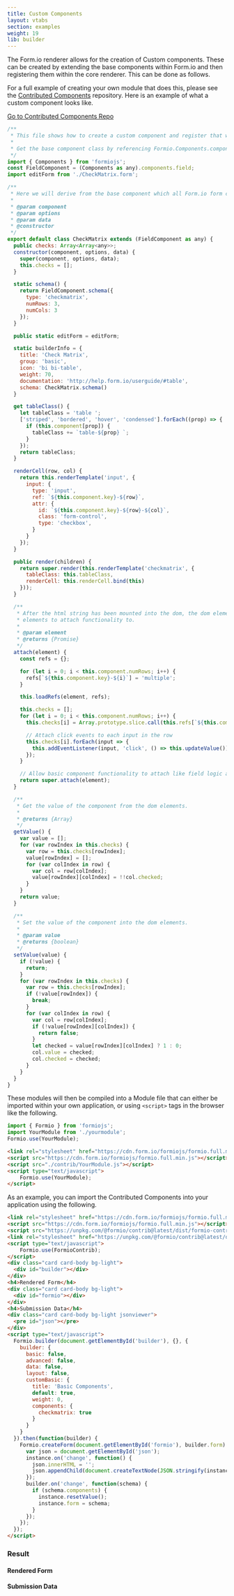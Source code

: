 ```yaml
---
title: Custom Components
layout: vtabs
section: examples
weight: 19
lib: builder
---
```

The Form.io renderer allows for the creation of Custom components. These can be created by extending the base components within Form.io and then registering them within the core renderer. This can be done as follows.

For a full example of creating your own module that does this, please see the [Contributed Components](https://github.com/formio/contrib) repository. Here is an example of what a custom component looks like.

<a class="btn btn-primary" target="_blank" href="https://github.com/formio/contrib">Go to Contributed Components Repo</a>

```js
/**
 * This file shows how to create a custom component and register that within an Angular application.
 *
 * Get the base component class by referencing Formio.Components.components map.
 */
import { Components } from 'formiojs';
const FieldComponent = (Components as any).components.field;
import editForm from './CheckMatrix.form';

/**
 * Here we will derive from the base component which all Form.io form components derive from.
 *
 * @param component
 * @param options
 * @param data
 * @constructor
 */
export default class CheckMatrix extends (FieldComponent as any) {
  public checks: Array<Array<any>>;
  constructor(component, options, data) {
    super(component, options, data);
    this.checks = [];
  }

  static schema() {
    return FieldComponent.schema({
      type: 'checkmatrix',
      numRows: 3,
      numCols: 3
    });
  }

  public static editForm = editForm;

  static builderInfo = {
    title: 'Check Matrix',
    group: 'basic',
    icon: 'bi bi-table',
    weight: 70,
    documentation: 'http://help.form.io/userguide/#table',
    schema: CheckMatrix.schema()
  }

  get tableClass() {
    let tableClass = 'table ';
    ['striped', 'bordered', 'hover', 'condensed'].forEach((prop) => {
      if (this.component[prop]) {
        tableClass += `table-${prop} `;
      }
    });
    return tableClass;
  }

  renderCell(row, col) {
    return this.renderTemplate('input', {
      input: {
        type: 'input',
        ref: `${this.component.key}-${row}`,
        attr: {
          id: `${this.component.key}-${row}-${col}`,
          class: 'form-control',
          type: 'checkbox',
        }
      }
    });
  }

  public render(children) {
    return super.render(this.renderTemplate('checkmatrix', {
      tableClass: this.tableClass,
      renderCell: this.renderCell.bind(this)
    }));
  }

  /**
   * After the html string has been mounted into the dom, the dom element is returned here. Use refs to find specific
   * elements to attach functionality to.
   *
   * @param element
   * @returns {Promise}
   */
  attach(element) {
    const refs = {};

    for (let i = 0; i < this.component.numRows; i++) {
      refs[`${this.component.key}-${i}`] = 'multiple';
    }

    this.loadRefs(element, refs);

    this.checks = [];
    for (let i = 0; i < this.component.numRows; i++) {
      this.checks[i] = Array.prototype.slice.call(this.refs[`${this.component.key}-${i}`], 0);

      // Attach click events to each input in the row
      this.checks[i].forEach(input => {
        this.addEventListener(input, 'click', () => this.updateValue())
      });
    }

    // Allow basic component functionality to attach like field logic and tooltips.
    return super.attach(element);
  }

  /**
   * Get the value of the component from the dom elements.
   *
   * @returns {Array}
   */
  getValue() {
    var value = [];
    for (var rowIndex in this.checks) {
      var row = this.checks[rowIndex];
      value[rowIndex] = [];
      for (var colIndex in row) {
        var col = row[colIndex];
        value[rowIndex][colIndex] = !!col.checked;
      }
    }
    return value;
  }

  /**
   * Set the value of the component into the dom elements.
   *
   * @param value
   * @returns {boolean}
   */
  setValue(value) {
    if (!value) {
      return;
    }
    for (var rowIndex in this.checks) {
      var row = this.checks[rowIndex];
      if (!value[rowIndex]) {
        break;
      }
      for (var colIndex in row) {
        var col = row[colIndex];
        if (!value[rowIndex][colIndex]) {
          return false;
        }
        let checked = value[rowIndex][colIndex] ? 1 : 0;
        col.value = checked;
        col.checked = checked;
      }
    }
  }
}
```

These modules will then be compiled into a Module file that can either be imported within your own application, or using ```<script>``` tags in the browser like the following.

```js
import { Formio } from 'formiojs';
import YourModule from './yourmodule';
Formio.use(YourModule);
```

```html
<link rel="stylesheet" href="https://cdn.form.io/formiojs/formio.full.min.css">
<script src="https://cdn.form.io/formiojs/formio.full.min.js"></script>
<script src="./contrib/YourModule.js"></script>
<script type="text/javascript">
    Formio.use(YourModule);
</script>
```

As an example, you can import the Contributed Components into your application using the following.

```html
<link rel="stylesheet" href="https://cdn.form.io/formiojs/formio.full.min.css">
<script src="https://cdn.form.io/formiojs/formio.full.min.js"></script>
<script src="https://unpkg.com/@formio/contrib@latest/dist/formio-contrib.min.js"></script>
<link rel="stylesheet" href="https://unpkg.com/@formio/contrib@latest/dist/formio-contrib.css">
<script type="text/javascript">
    Formio.use(FormioContrib);
</script>
<div class="card card-body bg-light">
  <div id="builder"></div>
</div>
<h4>Rendered Form</h4>
<div class="card card-body bg-light">
  <div id="formio"></div>
</div>
<h4>Submission Data</h4>
<div class="card card-body bg-light jsonviewer">
  <pre id="json"></pre>
</div>
<script type="text/javascript">
  Formio.builder(document.getElementById('builder'), {}, {
    builder: {
      basic: false,
      advanced: false,
      data: false,
      layout: false,
      customBasic: {
        title: 'Basic Components',
        default: true,
        weight: 0,
        components: {
          checkmatrix: true
        }
      }
    }
  }).then(function(builder) {
    Formio.createForm(document.getElementById('formio'), builder.form).then(function(instance) {
      var json = document.getElementById('json');
      instance.on('change', function() {
        json.innerHTML = '';
        json.appendChild(document.createTextNode(JSON.stringify(instance.submission, null, 4)));
      });
      builder.on('change', function(schema) {
        if (schema.components) {
          instance.resetValue();
          instance.form = schema;
        }
      });
    });
  });
</script>
```

<h3>Result</h3>
<script src="https://unpkg.com/@formio/contrib@latest/dist/formio-contrib.min.js"></script>
<link rel="stylesheet" href="https://unpkg.com/@formio/contrib@latest/dist/formio-contrib.css">
<script type="text/javascript">
    Formio.use(FormioContrib);
</script>
<div class="card card-body bg-light">
  <div id="builder"></div>
</div>
<h4>Rendered Form</h4>
<div class="card card-body bg-light">
  <div id="formio"></div>
</div>
<h4>Submission Data</h4>
<div class="card card-body bg-light jsonviewer">
  <pre id="json"></pre>
</div>
<script type="text/javascript">
  Formio.builder(document.getElementById('builder'), {}, {
    builder: {
      basic: false,
      advanced: false,
      data: false,
      layout: false,
      customBasic: {
        title: 'Basic Components',
        default: true,
        weight: 0,
        components: {
          checkmatrix: true
        }
      }
    }
  }).then(function(builder) {
    Formio.createForm(document.getElementById('formio'), builder.form).then(function(instance) {
      var json = document.getElementById('json');
      instance.on('change', function() {
        json.innerHTML = '';
        json.appendChild(document.createTextNode(JSON.stringify(instance.submission, null, 4)));
      });
      builder.on('change', function(schema) {
        if (schema.components) {
          instance.resetValue();
          instance.form = schema;
        }
      });
    });
  });
</script>
